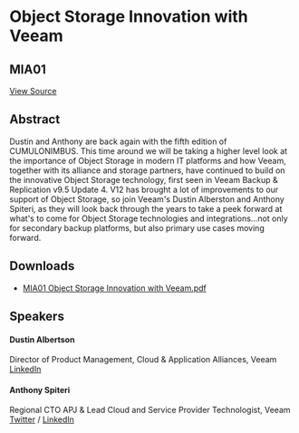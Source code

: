 # Object Storage Innovation with Veeam
## MIA01
[View Source](https://connect.veeam.com/flow/veeam/veeamon2023/attendeeportal/page/sessioncatalog/session/1678312428293001n1Xp)

## Abstract
Dustin and Anthony are back again with the fifth edition of CUMULONIMBUS. This time around we will be taking a higher level look at the importance of Object Storage in modern IT platforms and how Veeam, together with its alliance and storage partners, have continued to build on the innovative Object Storage technology, first seen in Veeam Backup & Replication v9.5 Update 4. V12 has brought a lot of improvements to our support of Object Storage, so join Veeam's Dustin Alberston and Anthony Spiteri, as they will look back through the years to take a peek forward at what's to come for Object Storage technologies and integrations...not only for secondary backup platforms, but also primary use cases moving forward.

## Downloads
- [MIA01 Object Storage Innovation with Veeam.pdf](<./files/MIA01 Object Storage Innovation with Veeam.pdf>)

## Speakers
#### Dustin Albertson
Director of Product Management, Cloud & Application Alliances, Veeam
[LinkedIn](https://www.linkedin.com/in/dustinalbertson/)
#### Anthony Spiteri
Regional CTO APJ & Lead Cloud and Service Provider Technologist, Veeam
[Twitter](https://twitter.com/anthonyspiteri) / [LinkedIn](https://www.linkedin.com/in/anthonyspiteri)